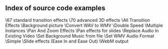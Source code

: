 ## Index of source code examples


\67 standard transition effects
\70 advanced 3D effects
\All Transition Effects
\Background picture
\Convert WAV to WMV
\Double Speed
\Multiple Instances
\Pan And Zoom Effects
\Pan effects for slides
\Replace Audio In Existing Video
\Set Background Music from file
\Set WMV Audio Format
\Simple
\Slide effects (Ease In and Ease Out)
\WebM output
